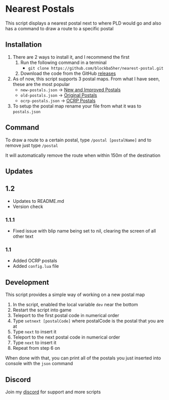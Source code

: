 # Nearest Postals
This script displays a nearest postal next to where PLD would go and also has a command to draw a route to a specific postal

## Installation
1. There are 2 ways to install it, and I recommend the first
    1. Run the following command in a terminal
        - `git clone https://github.com/blockba5her/nearest-postal.git`
    2. Download the code from the GitHub [releases](https://github.com/blockba5her/nearest-postal/releases)
3. As of now, this script supports 3 postal maps. From what I have seen, these are the most popular
    - `new-postals.json` -> [New and Improved Postals](https://forum.fivem.net/t/release-postal-code-map-new-improved-v1-1/147458)
    - `old-postals.json` -> [Original Postals](https://forum.fivem.net/t/release-modified-street-names-w-postal-numbers/8717)
    - `ocrp-postals.json` -> [OCRP Postals](https://forum.fivem.net/t/release-ocrp-community-releases/166277)
4. To setup the postal map rename your file from what it was to `postals.json`

## Command
To draw a route to a certain postal, type `/postal [postalName]` and to remove just type `/postal`

It will automatically remove the route when within 150m of the destination

## Updates
## 1.2
* Updates to README.md
* Version check

### 1.1.1
* Fixed issue with blip name being set to nil, clearing the screen of all other text

### 1.1
* Added OCRP postals
* Added `config.lua` file

## Development
This script provides a simple way of working on a new postal map
1. In the script, enabled the local variable `dev` near the bottom
2. Restart the script into game
3. Teleport to the first postal code in numerical order
4. Type `setnext [postalCode]` where postalCode is the postal that you are at
5. Type `next` to insert it
6. Teleport to the next postal code in numerical order
7. Type `next` to insert it
8. Repeat from step 6 on

When done with that, you can print all of the postals you just inserted into console with the `json` command

## Discord
Join my [discord](https://discord.gg/ZcTayce) for support and more scripts
